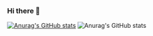 ### Hi there 👋

<!--
**SENYANYATHI/SENYANYATHI** is a ✨ _special_ ✨ repository because its `README.md` (this file) appears on your GitHub profile.

Here are some ideas to get you started:

- 🔭 I’m currently working on ...
- 🌱 I’m currently learning ...
- 👯 I’m looking to collaborate on ...
- 🤔 I’m looking for help with ...
- 💬 Ask me about ...
- 📫 How to reach me: ...
- 😄 Pronouns: ...
- ⚡ Fun fact: ...
-->



[![Anurag's GitHub stats](https://github-readme-stats.vercel.app/api?username=SENYANYATHI)](https://github.com/anuraghazra/github-readme-stats)
![Anurag's GitHub stats](https://github-readme-stats.vercel.app/api?username=SENYANYATHI&show_icons=true)
